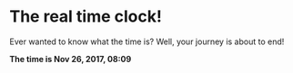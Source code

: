 # The real time clock!

Ever wanted to know what the time is? Well, your journey is about to end!

**The time is Nov 26, 2017, 08:09**